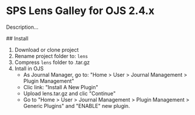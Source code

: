 # SPS Lens Galley for OJS 2.4.x

Description...

## Install

1. Download or clone project
2. Rename project folder to: `lens`
3. Compress `lens` folder to .tar.gz
4. Intall in OJS
    - As Journal Manager, go to: "Home > User > Journal Management > Plugin Management"
    - Clic link: "Install A New Plugin"
    - Upload lens.tar.gz and clic "Continue"
    - Go to "Home > User > Journal Management > Plugin Management > Generic Plugins" and "ENABLE" new plugin.

